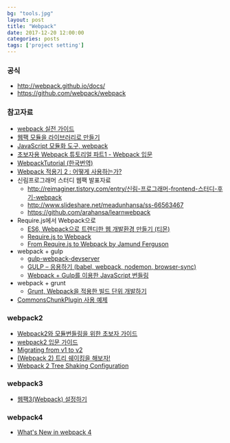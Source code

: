 ```yaml
---
bg: "tools.jpg"
layout: post
title: "Webpack"
date: 2017-12-20 12:00:00
categories: posts
tags: ['project setting']
---
```


### 공식
- http://webpack.github.io/docs/
- https://github.com/webpack/webpack

### 참고자료
- [webpack 실전 가이드](https://hyunseob.github.io/2016/04/03/webpack-practical-guide/index.html)
- [웹팩 모듈을 라이브러리로 만들기](https://kishu.gitbooks.io/webpack/content/)
- [JavaScript 모듈화 도구, webpack](http://d2.naver.com/helloworld/0239818)
- [초보자용 Webpack 튜토리얼 파트1 - Webpack 입문](https://firejune.com/1798/)
- [WebpackTutorial (한국번역)](https://github.com/AriaFallah/WebpackTutorial/tree/master/ko-arahansa)
- [Webpack 적용기 2 : 어떻게 사용하는가?](https://hjlog.me/post/118)
- 신림프로그래머 스터디 웹팩 발표자료
    - http://reimaginer.tistory.com/entry/신림-프로그래머-frontend-스터디-후기-webpack
    - http://www.slideshare.net/meadunhansa/ss-66563467
    - https://github.com/arahansa/learnwebpack
- Require.js에서 Webpack으로
    - [ES6, Webpack으로 트렌디한 웹 개발환경 만들기 (티몬)](http://tmondev.blog.me/220778720651)
    - [Require.js to Webpack](https://gist.github.com/xjamundx/b1c800e9282e16a6a18e)
    - [From Require.js to Webpack by Jamund Ferguson](https://speakerdeck.com/xjamundx/from-require-dot-js-to-webpack)
- webpack + gulp
    - [gulp-webpack-devserver](https://github.com/nishantnisonko/gulp-webpack-devserver)
    - [GULP – 응용하기 (babel, webpack, nodemon, browser-sync)](https://velopert.com/1456)
    - [Webpack + Gulp를 이용한 JavaScript 번들링](https://incleaf.com/using-webpack-with-gulp)
- webpack + grunt
    - [Grunt, Webpack을 적용한 빌드 단위 개발하기](http://jsonobject.tistory.com/266)
- [CommonsChunkPlugin 사용 예제](http://i5on9i.blogspot.kr/2016/07/nodejs-commonschunkplugin.html)

### webpack2
- [Webpack2와 모듈번들링을 위한 초보자 가이드](https://github.com/FEDevelopers/tech.description/wiki/Webpack2와-모듈번들링을-위한-초보자-가이드)
- [webpack2 입문 가이드](https://hyunseob.github.io/2017/03/21/webpack2-beginners-guide/)
- [Migrating from v1 to v2](https://webpack.js.org/guides/migrating/)
- [(Webpack 2) 트리 쉐이킹을 해보자!](https://blog.perfectacle.com/2017/03/12/webpack2-tree-shaking/)
- [Webpack 2 Tree Shaking Configuration](https://medium.com/modus-create-front-end-development/webpack-2-tree-shaking-configuration-9f1de90f3233)

### webpack3
- [웹팩3(Webpack) 설정하기](https://www.zerocho.com/category/Webpack/post/58aa916d745ca90018e5301d)

### webpack4
- [What's New in webpack 4](https://scotch.io/tutorials/whats-new-in-webpack-4)
